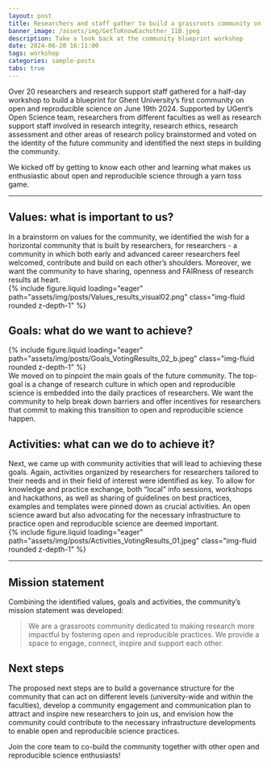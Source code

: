```yaml
---
layout: post
title: Researchers and staff gather to build a grassroots community on open and reproducible science
banner_image: /assets/img/GetToKnowEachother_11B.jpeg
description: Take a look back at the community blueprint workshop
date: 2024-06-20 16:11:00
tags: workshop
categories: sample-posts
tabs: true
---
```


Over 20 researchers and research support staff gathered for a half-day workshop to build a blueprint for Ghent University’s first community on open and reproducible science on June 19th 2024. Supported by UGent’s Open Science team, researchers from different faculties as well as research support staff involved in research integrity, research ethics, research assessment and other areas of research policy brainstormed and voted on the identity of the future community and identified the next steps in building the community.

We kicked off by getting to know each other and learning what makes us enthusiastic about open and reproducible science through a yarn toss game. 

---

## Values: what is important to us?
<div class="row mt-3">
  <!-- Text Column -->
  <div class="col-md-6">
    In a brainstorm on values for the community, we identified the wish for a horizontal community that is built by researchers, for researchers - a community in which both early and advanced career researchers feel welcomed, contribute and build on each other’s shoulders. Moreover, we want the community to have sharing, openness and FAIRness of research results at heart.
  </div>

  <!-- Image Column -->
  <div class="col-md-6 mt-3 mt-md-0">
    {% include figure.liquid loading="eager" path="assets/img/posts/Values_results_visual02.png" class="img-fluid rounded z-depth-1" %}
  </div>
</div>

## Goals: what do we want to achieve?
<div class="row mt-3">
  <!-- Image Column -->
  <div class="col-md-6 mt-3 mt-md-0">
    {% include figure.liquid loading="eager" path="assets/img/posts/Goals_VotingResults_02_b.jpeg" class="img-fluid rounded z-depth-1" %}
  </div>

  <!-- Text Column -->
  <div class="col-md-6">
    We moved on to pinpoint the main goals of the future community. The top-goal is a change of research culture in which open and reproducible science is embedded into the daily practices of researchers. We want the community to help break down barriers and offer incentives for researchers that commit to making this transition to open and reproducible science happen.
  </div>
</div>

 

## Activities: what can we do to achieve it?
<div class="row mt-3">
  <!-- Text Column -->
  <div class="col-md-6">
    Next, we came up with community activities that will lead to achieving these goals. Again, activities organized by researchers for researchers tailored to their needs and in their field of interest were identified as key. To allow for knowledge and practice exchange, both “local” info sessions, workshops and hackathons, as well as sharing of guidelines on best practices, examples and templates were pinned down as crucial activities. An open science award but also advocating for the necessary infrastructure to practice open and reproducible science are deemed important.
  </div>

  <!-- Image Column -->
  <div class="col-md-6 mt-3 mt-md-0">
    {% include figure.liquid loading="eager" path="assets/img/posts/Activities_VotingResults_01.jpeg" class="img-fluid rounded z-depth-1" %}
  </div>
</div>




---
## Mission statement
Combining the identified values, goals and activities, the community’s mission statement was developed: 

> We are a grassroots community dedicated to making research more impactful by fostering open and reproducible practices. We provide a space to engage, connect, inspire and support each other.

## Next steps

The proposed next steps are to build a governance structure for the community that can act on different levels (university-wide and within the faculties), develop a community engagement and communication plan to attract and inspire new researchers to join us, and envision how the community could contribute to the necessary infrastructure developments to enable open and reproducible science practices. 

Join the core team to co-build the community together with other open and reproducible science enthusiasts!
